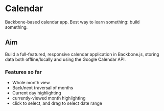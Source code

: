 # Calendar
Backbone-based calendar app. Best way to learn something: build something.

## Aim

Build a full-featured, responsive calendar application in Backbone.js, storing data both offline/locally and using the Google Calendar API.


### Features so far

- Whole month view
- Back/next traversal of months
- Current day highlighting
- currently-viewed month highlighting
- click to select, and drag to select date range
